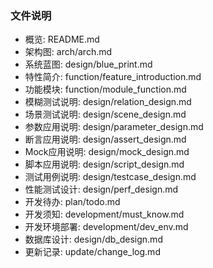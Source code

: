 ### 文件说明
- 概览: README.md
- 架构图: arch/arch.md
- 系统蓝图: design/blue_print.md
- 特性简介: function/feature_introduction.md
- 功能模块: function/module_function.md
- 模糊测试说明: design/relation_design.md
- 场景测试说明: design/scene_design.md
- 参数应用说明: design/parameter_design.md
- 断言应用说明: design/assert_design.md
- Mock应用说明: design/mock_design.md
- 脚本应用说明: design/script_design.md
- 测试用例说明: design/testcase_design.md
- 性能测试设计: design/perf_design.md
- 开发待办: plan/todo.md
- 开发须知: development/must_know.md
- 开发环境部署: development/dev_env.md
- 数据库设计: design/db_design.md
- 更新记录: update/change_log.md
